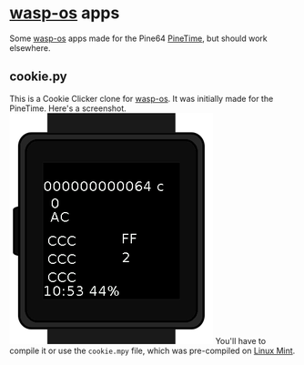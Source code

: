 # [wasp-os](https://www.github.com/daniel-thompson/wasp-os) apps
Some [wasp-os](https://www.github.com/daniel-thompson/wasp-os) apps made for the Pine64 [PineTime](https://pine64.com/product/pinetime-smartwatch-sealed/), but should work elsewhere.

## cookie.py

This is a Cookie Clicker clone for [wasp-os](https://www.github.com/daniel-thompson/wasp-os).
It was initially made for the PineTime.
Here's a screenshot.
<img src=https://github.com/pogchamp2/wasp-os-apps/raw/main/CookieApp.png alt=CookieApp.png/>
You'll have to compile it or use the `cookie.mpy` file, which was pre-compiled on [Linux Mint](https://linuxmint.com/).
